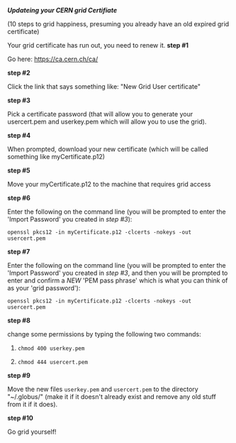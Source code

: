 ***Updateing your CERN grid Certifiate***

(10 steps to grid happiness, presuming you already have an old expired grid certificate)




Your grid certificate has run out, you need to renew it.
**step #1**

Go here: https://ca.cern.ch/ca/

**step #2** 

Click the link that says something like: "New Grid User certificate"

**step #3** 

Pick a certificate password (that will allow you to generate your usercert.pem and userkey.pem which will allow you to use the grid).

**step #4** 

When prompted, download your new certificate (which will be called something like myCertificate.p12)

**step #5** 

Move your myCertificate.p12 to the machine that requires grid access

**step #6** 

Enter the following on the command line (you will be prompted to enter the 'Import Password' you created in *step #3*): 

`openssl pkcs12 -in myCertificate.p12 -clcerts -nokeys -out usercert.pem`

**step #7** 

Enter the following on the command line (you will be prompted to enter the 'Import Password' you created in *step #3*, and then you will be prompted to enter and confirm a *NEW* 'PEM pass phrase' which is what you can think of as your 'grid password'):

`openssl pkcs12 -in myCertificate.p12 -clcerts -nokeys -out usercert.pem`

**step #8** 

change some permissions by typing the following two commands:

1) `chmod 400 userkey.pem`

2) `chmod 444 usercert.pem`


**step #9** 

Move the new files `userkey.pem` and `usercert.pem` to the directory "~/.globus/" (make it if it doesn't already exist and remove any old stuff from it if it does). 


**step #10** 

Go grid yourself!
